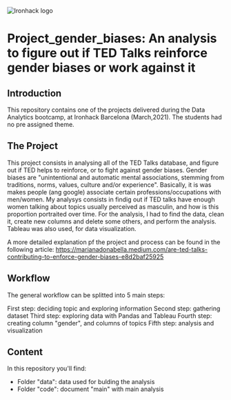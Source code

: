 ![Ironhack logo](https://i.imgur.com/1QgrNNw.png)

# Project_gender_biases: An analysis to figure out if TED Talks reinforce gender biases or work against it


## Introduction

This repository contains one of the projects delivered during the Data Analytics bootcamp, at Ironhack Barcelona (March,2021).
The students had no pre assigned theme.

## The Project

This project consists in analysing all of the TED Talks database, and figure out if TED helps to reinforce, or to fight against gender biases.
Gender biases are "unintentional and automatic mental associations, stemming from traditions, norms, values, culture and/or experience".
Basically, it is was makes people (ang google) associate certain professions/occupations with men/women. 
My analysys consists in findig out if TED talks have enough women talking about topics usually perceived as masculin, and how is this proportion portraited over time.
For the analysis, I had to find the data, clean it, create new columns and delete some others, and perform the analysis.
Tableau was also used, for data visualization.

A more detailed explanation pf the project and process can be found in the following article:
https://marianadonabella.medium.com/are-ted-talks-contributing-to-enforce-gender-biases-e8d2baf25925



## Workflow

The general workflow can be splitted into 5 main steps:

First step: deciding topic and exploring information
Second step: gathering dataset
Third step: exploring data with Pandas and Tableau
Fourth step: creating column "gender", and columns of topics
Fifth step: analysis and visualization

## Content

In this repository you'll find:
- Folder "data": data used for bulding the analysis
- Folder "code": document "main" with main analysis
